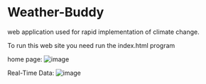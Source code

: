 # Weather-Buddy
web application used for rapid implementation of climate change.

To run this web site you need run the index.html program

home page:
![image](https://user-images.githubusercontent.com/69074597/228603117-8e4a5cfa-ae69-4708-b08e-4ce9b943f410.png)

Real-Time Data:
![image](https://user-images.githubusercontent.com/69074597/228605947-8a82688d-c281-4b4c-9cbc-6b1935209e2d.png)
